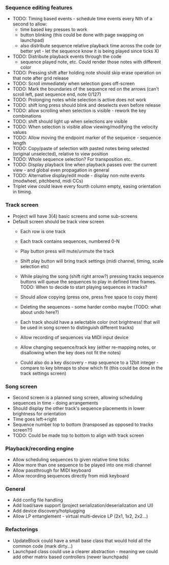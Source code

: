
### Sequence editing features ###

* TODO: Timing based events - schedule time events every Nth of a second to allow:
   - time based key presses to work
   - button blinking (this could be done with page swapping on launchpad)
   - also distribute sequence relative playback time across the code
     (or better yet - let the sequence know it is being played since ticks X)
* TODO: Distribute playback events through the code
   - sequence played note, etc. Could render those notes with different color
* TODO: Pressing shift after holding note should skip erase operation on that note after grid release
* TODO: Scroll immediately when selection goes off-screen
* TODO: Mark the boundaries of the sequence red on the arrows (can't scroll left, past sequence end, note 0/127)
* TODO: Prolonging notes while selection is active does not work
* TODO: shift long press should blink and deselects even before release
* TODO: allow scrolling when selection is visible - rework the key combinations
* TODO: shift should light up when selections are visible
* TODO: When selection is visible allow viewing/modifying the velocity values
* TODO: Allow moving the endpoint marker of the sequence - sequence length
* TODO: Copy/paste of selection with pasted notes being selected (original unselected),
  relative to view position
* TODO: Whole sequence selection? For transposition etc.
* TODO: Display playback line when playback passes over the current view - and global even propagation in general
* TODO: Alternative display/edit mode - display non-note events (modwheel, pitchbend, midi CCs)
* Triplet view could leave every fourth column empty, easing orientation in timing.

### Track screen ###

* Project will have 3(4) basic screens and some sub-screens
* Default screen should be track view screen
  - Each row is one track
  - Each track contains sequences, numbered 0-N
  - Play button press will mute/unmute the track
  - Shift play button will bring track settings (midi channel, timing, scale selection etc)

  - While playing the song (shift right arrow?) pressing tracks sequence buttons will queue the sequences to play in defined time frames. TODO: When to decide to start playing sequences in tracks?
  - Should allow copying (press one, press free space to copy there)
  - Deleting the sequences - some harder combo maybe (TODO: what about undo here?)
  - Each track should have a selectable color (not brightness! that will be used in song screen to distinguish different tracks)
  - Allow recording of sequences via MIDI input device
  - Allow changing sequence/track key (either re-mapping notes, or disallowing when the key does not fit the notes)
  - Could also do a key discovery - map sequence to a 12bit integer - compare to key bitmaps to show which fit (this could be done in the track settings screen)

### Song screen ###

* Second screen is a planned song screen, allowing scheduling sequences in time - doing arrangements
* Should display the other track's sequence placements in lower brightness for orientation
* Time goes left->right
* Sequence number top to bottom (transposed as opposed to tracks screen?!)
* TODO: Could be made top to bottom to align with track screen


### Playback/recording engine ###

* Allow scheduling sequences to given relative time ticks
* Allow more than one sequence to be played into one midi channel
* Allow passthrough for MIDI keyboard
* Allow recording sequences directly from midi keyboard

### General ###
* Add config file handling
* Add load/save support (project serialization/deserialization and UI)
* Add device discovery/hotplugging
* Allow LP entanglement - virtual multi-device LP (2x1, 1x2, 2x2...)

### Refactorings ###
* UpdateBlock could have a small base class that would hold all the common code (mark dirty...)
* Launchpad class could use a clearer abstraction - meaning we could add other matrix based controllers (newer launchpads)
